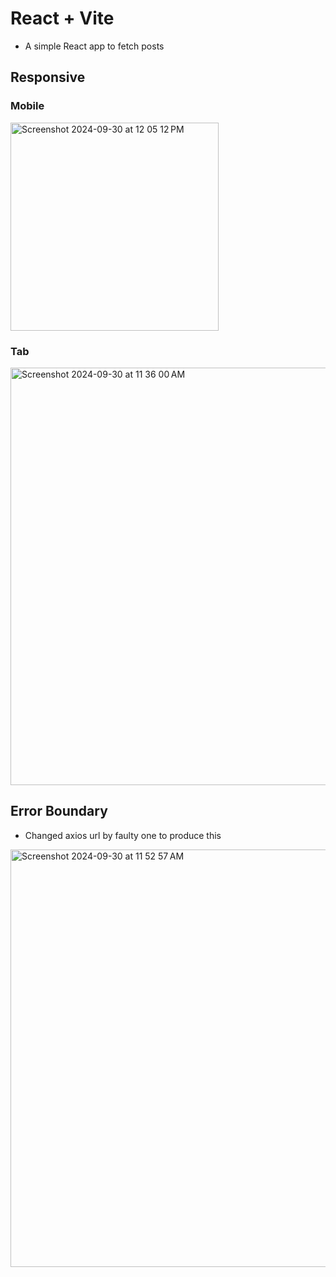 # React + Vite
- A simple React app to fetch posts

## Responsive

### Mobile
<img width="333" alt="Screenshot 2024-09-30 at 12 05 12 PM" src="https://github.com/user-attachments/assets/8e28133a-ccd1-4e6c-a66d-6595adbff101">

### Tab
<img width="668" alt="Screenshot 2024-09-30 at 11 36 00 AM" src="https://github.com/user-attachments/assets/e9772032-2c33-47f5-bb32-cebc9275eeff">


## Error Boundary
- Changed axios url by faulty one to produce this
<img width="668" alt="Screenshot 2024-09-30 at 11 52 57 AM" src="https://github.com/user-attachments/assets/534736e5-94e8-45d0-8b5a-a99ae7003e9a">



